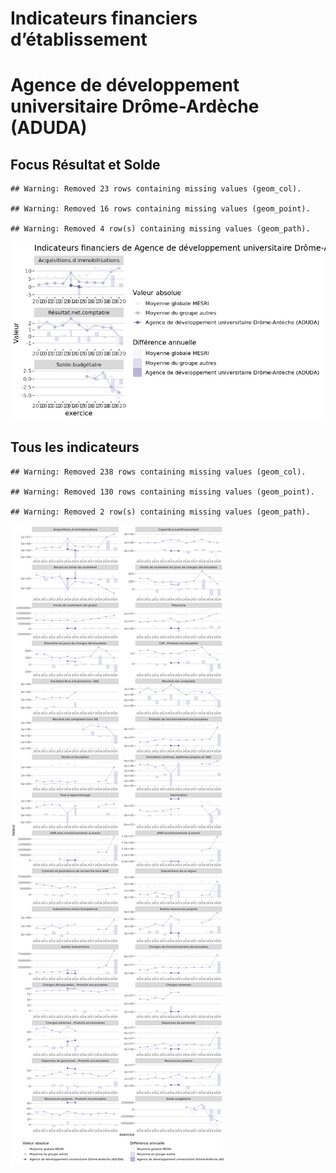 Indicateurs financiers d’établissement
================

# Agence de développement universitaire Drôme-Ardèche (ADUDA)

## Focus Résultat et Solde

    ## Warning: Removed 23 rows containing missing values (geom_col).

    ## Warning: Removed 16 rows containing missing values (geom_point).

    ## Warning: Removed 4 row(s) containing missing values (geom_path).

![](agence_de_développement_universitaire_drôme_ardèche__aduda__files/figure-gfm/etab.focus-1.png)<!-- -->

## Tous les indicateurs

    ## Warning: Removed 238 rows containing missing values (geom_col).

    ## Warning: Removed 130 rows containing missing values (geom_point).

    ## Warning: Removed 2 row(s) containing missing values (geom_path).

![](agence_de_développement_universitaire_drôme_ardèche__aduda__files/figure-gfm/etab-1.png)<!-- -->
